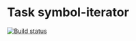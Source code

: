 # Task symbol-iterator

[![Build status](https://ci.appveyor.com/api/projects/status/vmnr01086ubc7uyk?svg=true)](https://ci.appveyor.com/project/Nikoivan/symbol-generators)

